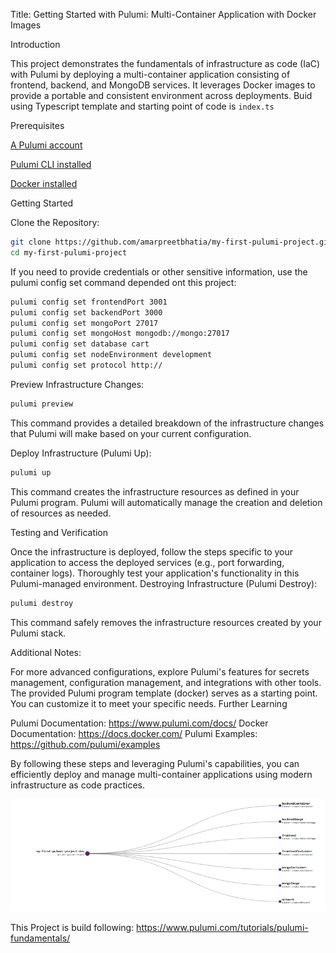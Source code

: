 Title: Getting Started with Pulumi: Multi-Container Application with Docker Images

Introduction

This project demonstrates the fundamentals of infrastructure as code (IaC) with Pulumi by deploying a multi-container application consisting of frontend, backend, and MongoDB services. It leverages Docker images to provide a portable and consistent environment across deployments.
Buid using Typescript template and
starting point of code is `index.ts`

Prerequisites

[A Pulumi account](https://www.pulumi.com/)

[Pulumi CLI installed](https://www.pulumi.com/docs/iac/download-install/)

[Docker installed](https://docs.docker.com/desktop/setup/install/windows-install/)

Getting Started

Clone the Repository:

```Bash
git clone https://github.com/amarpreetbhatia/my-first-pulumi-project.git
cd my-first-pulumi-project
```

If you need to provide credentials or other sensitive information, use the pulumi config set command depended ont this project:

```Bash
pulumi config set frontendPort 3001
pulumi config set backendPort 3000
pulumi config set mongoPort 27017
pulumi config set mongoHost mongodb://mongo:27017
pulumi config set database cart
pulumi config set nodeEnvironment development
pulumi config set protocol http://
```

Preview Infrastructure Changes:

```Bash
pulumi preview
```

This command provides a detailed breakdown of the infrastructure changes that Pulumi will make based on your current configuration.

Deploy Infrastructure (Pulumi Up):

```Bash
pulumi up
```

This command creates the infrastructure resources as defined in your Pulumi program. Pulumi will automatically manage the creation and deletion of resources as needed.

Testing and Verification

Once the infrastructure is deployed, follow the steps specific to your application to access the deployed services (e.g., port forwarding, container logs).
Thoroughly test your application's functionality in this Pulumi-managed environment.
Destroying Infrastructure (Pulumi Destroy):

```Bash
pulumi destroy
```

This command safely removes the infrastructure resources created by your Pulumi stack.

Additional Notes:

For more advanced configurations, explore Pulumi's features for secrets management, configuration management, and integrations with other tools.
The provided Pulumi program template (docker) serves as a starting point. You can customize it to meet your specific needs.
Further Learning

Pulumi Documentation: https://www.pulumi.com/docs/
Docker Documentation: https://docs.docker.com/
Pulumi Examples: https://github.com/pulumi/examples

By following these steps and leveraging Pulumi's capabilities, you can efficiently deploy and manage multi-container applications using modern infrastructure as code practices.

![alt text](image.png)

This Project is build following:
https://www.pulumi.com/tutorials/pulumi-fundamentals/
